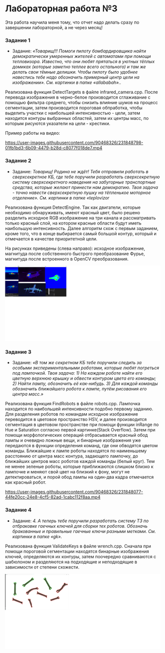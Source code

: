 # Лабораторная работа №3

Эта работа научила меня тому, что отчет надо делать сразу по завершении лабораторной, а не через месяц!

### Задание 1

- Задание: *«Товарищ!!! Помоги пилоту бомбардировщика найти демократически умеренных жителей с автоматами при помощи тепловизора. Известно, что они любят прятаться в уютных тёплых домиках (которые заметно теплее всего остального) и там же делать свои тёмные делишки. Чтобы пилоту было удобнее навестись тебе надо обозначить примерный центр цели на изображении». См. картинки в папке «allababah»..*

Реализована функция DetectTargets в файле infrared_camera.cpp. После перевода изображения в черно-белое производится сглаживание с помощью фильтра среднего, чтобы снизить влияние шумов на процесс сегментации, затем производится пороговая обпработка, чтобы выделить участки с наибольшей интенсивностью - цели, затем находится контуры выбранных областей, затем их центры масс, по которым рисуются указатели на цели - крестики.

Пример работы на видео:


https://user-images.githubusercontent.com/90468326/231848798-01fb1bd3-6b09-4479-b28d-c8077f018de7.mp4


### Задание 2

- Задание: *Товарищ! Родина не ждёт! Тебя отправили работать в сверхсекретное КБ, где тебе поручили разработать сверхсекретную систему сверхсекретного наведения на забугорные транспортные средства, которые желают принести нам демократию. Твоя задача - точно навести сверхсекретную пушку на тёпленькое моторное отделение». См. картинки в папке «teplovizor*

Реализована функция DetectEngine. Так как двигатели, которые необходимо обнаруживать, имеют красный цвет, было решено разделить исходное RGB изображение на три канала и рассматривать только красный слой, на котором красные области будут иметь наибольшую интенсивность. Далее алгоритм схож с первым заданием, кроме того, что в конце выбирается самый большой контур, который и отмечается в качестве приоритетной цели.

На рисунках приведены (слева направо): исходное изображение, магнитуда после собственного быстрого преобразование Фурье, магнитуда после встроенного в OpenCV преобразования.


![Задание 2, пример](readme_img/Task2.jpg)


### Задание 3

- Задание: *«В том же секретном КБ тебе поручили следить за особыми экспериментальными роботами, которые любят погреться под лампочкой. Твоя задача: 
					1)	На каждом роботе найти его цветную верхнюю крышку и обвести контуром цвета его команды;
					2)	Найти лампу, обозначить её как-нибудь.
					3)	Для каждой команды обозначить ближайшего робота к лампе, путём рисования его центра масс.»*

Реализована функция FindRobots в файле robots.cpp. Лампочка находится по наибольшей интенсивности подобно первому заданию. Для разделения роботов по командам исходное изображение переводится в цветовое пространство HSV, и далее производится сегментация в цветовом пространстве при помощи функции inRange по Hue и Saturation согласно первой картинке(Stack Overflow). Затем при помощи морфологических операций отбрасывается красный обод лампы и очевидно ложные вещи, и бинарные изображения уже передаются в функции определения команд, где они обводятся цветом команды. Ближайшие к лампе роботы находятся по наименьшему расстоянию от центра масс контура, задающего лампочку, до ближайших центров масс роботов каждой команды (белый круг). Тем не менее зеленые роботы, которые приближаются слишком близко к лампочке и меняют свой цвет на близкий к фону, могут не детектироваться, и порой обод лампы на один-два кадра отмечается как красный робот.


https://user-images.githubusercontent.com/90468326/231848077-44fe20cc-24e8-4cf5-82ad-1cabc112f8aa.mp4



### Задание 4

- Задание: *4.	А теперь тебе поручили разработать систему ТЗ по отбраковке гаечных ключей для сборки тех роботов. Обозначь бракованные и правильные гаечные ключи разными метками.  См. картинки в папке «gk».*

Реализована функция ValidateKeys в файле wrench.cpp. Сначала при помощи пороговой сегментации находятся бинарные изображения ключей, определяются их контуры, затем поочередно сравниваются с шабюлоном и разделяются на подходящие и неподходящие в зависимости от степени схожести.

![Задание 4, пример](readme_img/Task4.jpg)
